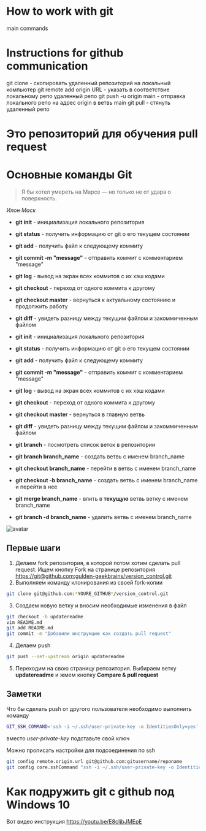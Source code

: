 ﻿# How to work with git

main commands

# Instructions for github communication

git clone - скопировать удаленный репозиторий на локальный компьютер
git remote add origin URL - указать в соответствие локальному репо удаленный репо
git push -u origin main - отправка локального репо на адрес origin в ветвь main
git pull - стянуть удаленный репо

# Это репозиторий для обучения pull request

# Основные команды Git
>Я бы хотел умереть на Марсе — но только не от удара о поверхность.

*Илон Маск*
* **git init** - инициализация локального репозитория
* **git status** - получить информацию от git о его текущем состоянии
* **git add** - получить файл к следующему коммиту
* **git commit -m "message"** - отправить коммит с комментарием "message"
* **git log** - вывод на экран всех коммитов с их хэш кодами
* **git checkout** - переход от одного коммита к другому
* **git checkout master** - вернуться к актуальному состоянию и продолжить работу
* **git diff** - увидеть разницу между текущим файлом и закоммиченным файлом


* **git init** - инициализация локального репозитория
* **git status** - получить информацию от git о его текущем состоянии
* **git add** - получить файл к следующему коммиту
* **git commit -m "message"** - отправить коммит с комментарием "message"
* **git log** - вывод на экран всех коммитов с их хэш кодами
* **git checkout** - переход от одного коммита к другому
* **git checkout master** - вернуться в главную ветвь
* **git diff** - увидеть разницу между текущим файлом и закоммиченным файлом
* **git branch** - посмотреть список веток в репозитории
* **git branch branch_name** - создать ветвь с именем branch_name
* **git checkout branch_name** - перейти в ветвь с именем branch_name
* **git checkout -b branch_name** - создать ветвь с именем branch_name и перейти в нее
* **git merge branch_name** - влить в **текущую** ветвь ветку с именем branch_name
* **git branch -d branch_name** - удалить ветвь с именем branch_name

![avatar](https://epicris.ru/wp-content/uploads/2020/11/promokod-geekbrains.jpg)


## Первые шаги

1. Делаем fork репозитория, в которой потом хотим сделать pull request. Ищем кнопку Fork на странице репозитория <https://git@github.com:gulden-geekbrains/version_control.git>
2. Выполняем команду клонирования из своей fork-копии
```sh
git clone git@github.com:*YOURE_GITHUB*/version_control.git
```
3. Создаем новую ветку и вносим необходимые изменения в файл
```sh
git checkout -b updatereadme
vim README.md
git add README.md
git commit -m "Добавили инструкцию как создать pull request"
```
4. Делаем push  
```sh
git push --set-upstream origin updatereadme
```
5. Переходим на свою страницу репозитория. Выбираем ветку **updatereadme** и жмем кнопку **Compare & pull request**

## Заметки

Что бы сделать push от другого пользователя необходимо выполнить команду
```sh
GIT_SSH_COMMAND='ssh -i ~/.ssh/user-private-key -o IdentitiesOnly=yes' git push git@github.com:gulden-geekbrains/version_control.git
```

вместо *user-private-key* подставьте свой ключ

Можно прописать настройки для подсоединения по ssh
```sh
git config remote.origin.url git@github.com:gitusername/reponame
git config core.sshCommand "ssh -i ~/.ssh/user-private-key -o IdentitiesOnly=yes"
```
# Как подружить git с github под Windows 10

Вот видео инструкция https://youtu.be/E8cIjbJMEpE


